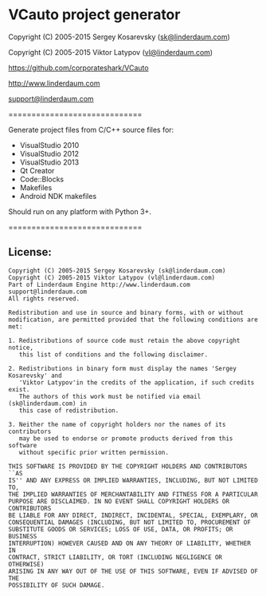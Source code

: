 VCauto project generator
========================

Copyright (C) 2005-2015 Sergey Kosarevsky (sk@linderdaum.com)

Copyright (C) 2005-2015 Viktor Latypov (vl@linderdaum.com)

https://github.com/corporateshark/VCauto

http://www.linderdaum.com

support@linderdaum.com

=============================

Generate project files from C/C++ source files for:

* VisualStudio 2010
* VisualStudio 2012
* VisualStudio 2013
* Qt Creator
* Code::Blocks
* Makefiles
* Android NDK makefiles

Should run on any platform with Python 3+.

=============================

License:
--------

```
Copyright (C) 2005-2015 Sergey Kosarevsky (sk@linderdaum.com)
Copyright (C) 2005-2015 Viktor Latypov (vl@linderdaum.com)
Part of Linderdaum Engine http://www.linderdaum.com
support@linderdaum.com
All rights reserved.

Redistribution and use in source and binary forms, with or without
modification, are permitted provided that the following conditions are met:

1. Redistributions of source code must retain the above copyright notice,
   this list of conditions and the following disclaimer.

2. Redistributions in binary form must display the names 'Sergey Kosarevsky' and
   'Viktor Latypov'in the credits of the application, if such credits exist.
   The authors of this work must be notified via email (sk@linderdaum.com) in
   this case of redistribution.

3. Neither the name of copyright holders nor the names of its contributors
   may be used to endorse or promote products derived from this software
   without specific prior written permission.

THIS SOFTWARE IS PROVIDED BY THE COPYRIGHT HOLDERS AND CONTRIBUTORS ``AS
IS'' AND ANY EXPRESS OR IMPLIED WARRANTIES, INCLUDING, BUT NOT LIMITED TO,
THE IMPLIED WARRANTIES OF MERCHANTABILITY AND FITNESS FOR A PARTICULAR
PURPOSE ARE DISCLAIMED. IN NO EVENT SHALL COPYRIGHT HOLDERS OR CONTRIBUTORS
BE LIABLE FOR ANY DIRECT, INDIRECT, INCIDENTAL, SPECIAL, EXEMPLARY, OR
CONSEQUENTIAL DAMAGES (INCLUDING, BUT NOT LIMITED TO, PROCUREMENT OF
SUBSTITUTE GOODS OR SERVICES; LOSS OF USE, DATA, OR PROFITS; OR BUSINESS
INTERRUPTION) HOWEVER CAUSED AND ON ANY THEORY OF LIABILITY, WHETHER IN
CONTRACT, STRICT LIABILITY, OR TORT (INCLUDING NEGLIGENCE OR OTHERWISE)
ARISING IN ANY WAY OUT OF THE USE OF THIS SOFTWARE, EVEN IF ADVISED OF THE
POSSIBILITY OF SUCH DAMAGE.
```